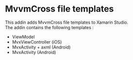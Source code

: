 # MvvmCross file templates

This addin adds MvvmCross file templates to Xamarin Studio.  
The addin contains the following templates :  

* ViewModel
* MvxViewController (iOS)
* MvxActivity + axml (Android)
* MvxActivity (Android)